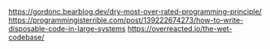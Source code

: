 https://gordonc.bearblog.dev/dry-most-over-rated-programming-principle/
https://programmingisterrible.com/post/139222674273/how-to-write-disposable-code-in-large-systems
https://overreacted.io/the-wet-codebase/

